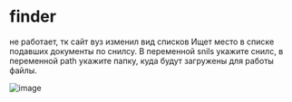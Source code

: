 # finder 
не работает, тк сайт вуз изменил вид списков
Ищет место в списке подавших документы по снилсу.
В переменной snils укажите снилс, в переменной path укажите папку, куда будут загружены для работы файлы.


![image](https://user-images.githubusercontent.com/88051213/127201677-bba88174-fc23-4e68-b23c-c0c2f7e8886b.png)
